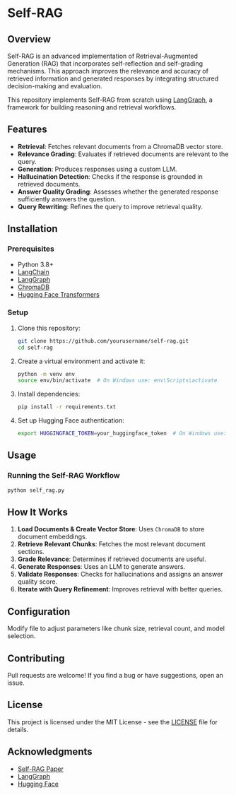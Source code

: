 # Self-RAG

## Overview
Self-RAG is an advanced implementation of Retrieval-Augmented Generation (RAG) that incorporates self-reflection and self-grading mechanisms. This approach improves the relevance and accuracy of retrieved information and generated responses by integrating structured decision-making and evaluation.

This repository implements Self-RAG from scratch using [LangGraph](https://langchain-ai.github.io/langgraph/), a framework for building reasoning and retrieval workflows.

## Features
- **Retrieval**: Fetches relevant documents from a ChromaDB vector store.
- **Relevance Grading**: Evaluates if retrieved documents are relevant to the query.
- **Generation**: Produces responses using a custom LLM.
- **Hallucination Detection**: Checks if the response is grounded in retrieved documents.
- **Answer Quality Grading**: Assesses whether the generated response sufficiently answers the question.
- **Query Rewriting**: Refines the query to improve retrieval quality.

## Installation
### Prerequisites
- Python 3.8+
- [LangChain](https://python.langchain.com/)
- [LangGraph](https://github.com/langchain-ai/langgraph)
- [ChromaDB](https://github.com/chroma-core/chroma)
- [Hugging Face Transformers](https://huggingface.co/docs/transformers/)

### Setup
1. Clone this repository:
   ```sh
   git clone https://github.com/yourusername/self-rag.git
   cd self-rag
   ```
2. Create a virtual environment and activate it:
   ```sh
   python -m venv env
   source env/bin/activate  # On Windows use: env\Scripts\activate
   ```
3. Install dependencies:
   ```sh
   pip install -r requirements.txt
   ```
4. Set up Hugging Face authentication:
   ```sh
   export HUGGINGFACE_TOKEN=your_huggingface_token  # On Windows use: set HUGGINGFACE_TOKEN=your_huggingface_token
   ```

## Usage
### Running the Self-RAG Workflow
```sh
python self_rag.py
```

## How It Works
1. **Load Documents & Create Vector Store**: Uses `ChromaDB` to store document embeddings.
2. **Retrieve Relevant Chunks**: Fetches the most relevant document sections.
3. **Grade Relevance**: Determines if retrieved documents are useful.
4. **Generate Responses**: Uses an LLM to generate answers.
5. **Validate Responses**: Checks for hallucinations and assigns an answer quality score.
6. **Iterate with Query Refinement**: Improves retrieval with better queries.

## Configuration
Modify file to adjust parameters like chunk size, retrieval count, and model selection.

## Contributing
Pull requests are welcome! If you find a bug or have suggestions, open an issue.

## License
This project is licensed under the MIT License - see the [LICENSE](LICENSE) file for details.

## Acknowledgments
- [Self-RAG Paper](https://arxiv.org/abs/2310.11511)
- [LangGraph](https://langchain-ai.github.io/langgraph/)
- [Hugging Face](https://huggingface.co/)

